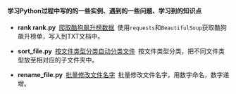 #### 学习Python过程中写的的一些实例、遇到的一些问题、学习到的知识点

- **rank rank.py**&ensp;[爬取酷狗飙升榜数据](https://github.com/zgsheng/python/tree/master/ran)&ensp;使用`requests`和`BeautifulSoup`获取酷狗飙升榜单，写入到TXT文档中。

- **sort_file.py**&ensp;[按文件类型分类自动分类文件](https://github.com/zgsheng/learn-python/blob/master/sort_file.py)&ensp;按文件类型分类，把不同文件类型放至相对应的子文件夹中。

- **rename_file.py**&ensp;[批量修改文件名字](https://github.com/zgsheng/learn-python/blob/master/rename_file.py)&ensp;批量修改文件名字，用数字命名，数字递增。